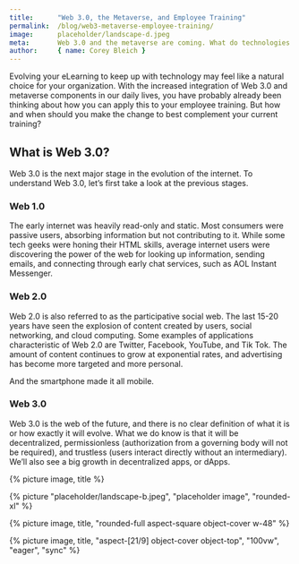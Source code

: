 ```yaml
---
title:      "Web 3.0, the Metaverse, and Employee Training"
permalink:  /blog/web3-metaverse-employee-training/
image:      placeholder/landscape-d.jpeg
meta:       Web 3.0 and the metaverse are coming. What do technologies like VR and augmented reality mean for your employee training program?
author:     { name: Corey Bleich }
---
```


Evolving your eLearning to keep up with technology may feel like a natural choice for your organization. With the increased integration of Web 3.0 and metaverse components in our daily lives, you have probably already been thinking about how you can apply this to your employee training. But how and when should you make the change to best complement your current training?

## What is Web 3.0? 
Web 3.0 is the next major stage in the evolution of the internet. To understand Web 3.0, let’s first take a look at the previous stages. 
 
### Web 1.0	
The early internet was heavily read-only and static. Most consumers were passive users, absorbing information but not contributing to it. While some tech geeks were honing their HTML skills, average internet users were discovering the power of the web for looking up information, sending emails, and connecting through early chat services, such as AOL Instant Messenger.   

### Web 2.0
Web 2.0 is also referred to as the participative social web. The last 15-20 years have seen the explosion of content created by users, social networking, and cloud computing. Some examples of applications characteristic of Web 2.0 are Twitter, Facebook, YouTube, and Tik Tok. The amount of content continues to grow at exponential rates, and advertising has become more targeted and more personal.

And the smartphone made it all mobile.

### Web 3.0
Web 3.0 is the web of the future, and there is no clear definition of what it is or how exactly it will evolve. What we do know is that it will be decentralized, permissionless (authorization from a governing body will not be required), and trustless (users interact directly without an intermediary). We’ll also see a big growth in decentralized apps, or dApps. 
	
{% picture image, title %}

{% picture "placeholder/landscape-b.jpeg", "placeholder image", "rounded-xl" %}

{% picture image, title, "rounded-full aspect-square object-cover w-48" %}

{% picture image, title, "aspect-[21/9] object-cover object-top", "100vw", "eager", "sync" %}
